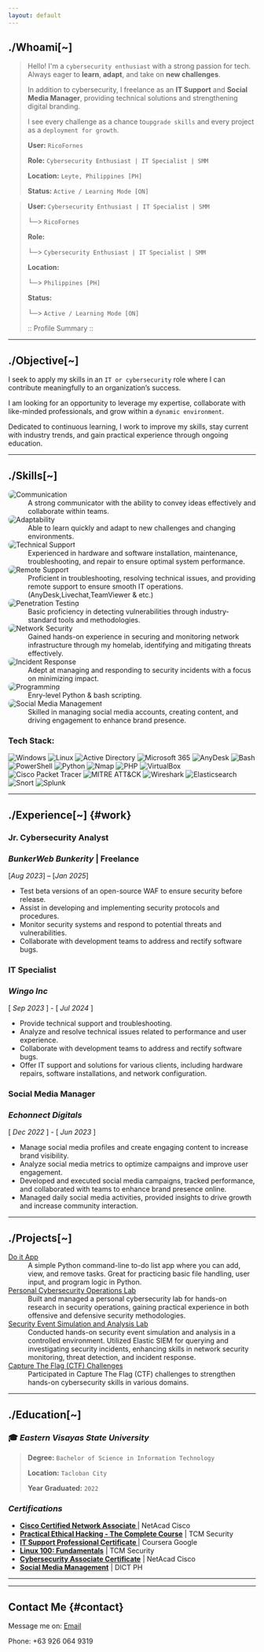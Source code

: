 ```yaml
---
layout: default
---
```

<div id="whoami">
  <h2><strong>./Whoami[~]</strong></h2>
</div>

>  Hello! I'm a `cybersecurity enthusiast` with a strong passion for tech. Always eager to **learn**, **adapt**, and take on **new challenges**.
> 
> In addition to cybersecurity, I freelance as an **IT Support** and **Social Media Manager**, providing technical solutions and strengthening digital branding.
>
> I see every challenge as a chance to`upgrade skills` and every project as a `deployment for growth`.
>
>
>**User:**         `RicoFornes`
>
>**Role:**         `Cybersecurity Enthusiast | IT Specialist | SMM`
> 
>**Location:**     `Leyte, Philippines [PH]`
> 
>**Status:**       `Active / Learning Mode [ON]`
> 

>
>
> **User:**  `Cybersecurity Enthusiast | IT Specialist | SMM`
> 
> └─> `RicoFornes`
>
> 
>**Role:**
>
> └─> `Cybersecurity Enthusiast | IT Specialist | SMM`
>  
>**Location:**
>
> └─> `Philippines [PH]`
> 
>**Status:**
> 
> └─> `Active / Learning Mode [ON]` 
>
> 
>:: Profile Summary ::  

* * * 
## **./Objective[~]**

I seek to apply my skills in an `IT or cybersecurity` role where I can contribute meaningfully to an organization’s success.

I am looking for an opportunity to leverage my expertise, collaborate with like-minded professionals, and grow within a `dynamic environment`. 

Dedicated to continuous learning, I work to improve my skills, stay current with industry trends, and gain practical experience through ongoing education.

* * *
## **./Skills[~]**

<dl>
<img src="https://img.shields.io/badge/-Communication-1679A7?&style=for-the-badge&logo=wechat&logoColor=white" alt="Communication" style="border-radius: 8px;" />
<dd>A strong communicator with the ability to convey ideas effectively and collaborate within teams.</dd>

<img src="https://img.shields.io/badge/-Adaptability-1679A7?&style=for-the-badge&logo=react&logoColor=white" alt="Adaptability" style="border-radius: 8px;" />
<dd>Able to learn quickly and adapt to new challenges and changing environments.</dd>

<img src="https://img.shields.io/badge/-Technical%20Support-1679A7?&style=for-the-badge&logo=opensourcehardware&logoColor=white" alt="Technical Support" style="border-radius: 8px;" />
<dd>Experienced in hardware and software installation, maintenance, troubleshooting, and repair to ensure optimal system performance.</dd>

<img src="https://img.shields.io/badge/-Remote%20Support-1679A7?&style=for-the-badge&logo=teamviewer&logoColor=white" alt="Remote Support" style="border-radius: 8px;" />
<dd>Proficient in troubleshooting, resolving technical issues, and providing remote support to ensure smooth IT operations. (AnyDesk,Livechat,TeamViewer & etc.)</dd>
  
<img src="https://img.shields.io/badge/-Penetration%20Testing-1679A7?&style=for-the-badge&logo=metasploit&logoColor=white" alt="Penetration Testing" style="border-radius: 8px;" />
<dd>Basic proficiency in detecting vulnerabilities through industry-standard tools and methodologies.</dd>

<img src="https://img.shields.io/badge/-Network%20Security-1679A7?&style=for-the-badge&logo=cisco&logoColor=white" alt="Network Security" style="border-radius: 8px;" />
<dd>Gained hands-on experience in securing and monitoring network infrastructure through my homelab, identifying and mitigating threats effectively.</dd>

<img src="https://img.shields.io/badge/-Incident%20Response-1679A7?&style=for-the-badge&logo=elastic&logoColor=white" alt="Incident Response" style="border-radius: 8px;" />
<dd>Adept at managing and responding to security incidents with a focus on minimizing impact.</dd>

<img src="https://img.shields.io/badge/-Programming-1679A7?&style=for-the-badge&logo=python&logoColor=white" alt="Programming" style="border-radius: 8px;" />
<dd>Enry-level Python & bash scripting.</dd>

<img src="https://img.shields.io/badge/-Social%20Media%20Management-1679A7?&style=for-the-badge&logo=facebook&logoColor=white" alt="Social Media Management" style="border-radius: 8px;" />
<dd>Skilled in managing social media accounts, creating content, and driving engagement to enhance brand presence.</dd>

</dl>

### **Tech Stack:**

![Windows](https://img.shields.io/badge/Windows-%230078D6.svg?style=for-the-badge&logo=windows&logoColor=white)
![Linux](https://img.shields.io/badge/Linux-%23FCC624.svg?style=for-the-badge&logo=linux&logoColor=black)
![Active Directory](https://img.shields.io/badge/Active%20Directory-%230078D6.svg?style=for-the-badge&logo=microsoft&logoColor=white)
![Microsoft 365](https://img.shields.io/badge/Microsoft%20365-%23D83B01.svg?style=for-the-badge&logo=microsoft&logoColor=white)
![AnyDesk](https://img.shields.io/badge/AnyDesk-%23E20000.svg?style=for-the-badge&logo=anydesk&logoColor=white)
![Bash](https://img.shields.io/badge/Bash-%23121011.svg?style=for-the-badge&logo=gnu-bash&logoColor=white)
![PowerShell](https://img.shields.io/badge/PowerShell-%235391FE.svg?style=for-the-badge&logo=powershell&logoColor=white)
![Python](https://img.shields.io/badge/python-3670A0?style=for-the-badge&logo=python&logoColor=ffdd54)
![Nmap](https://img.shields.io/badge/Nmap-005f87?style=for-the-badge&logo=gnu-privacy-guard&logoColor=white)
![PHP](https://img.shields.io/badge/php-%23777BB4.svg?style=for-the-badge&logo=php&logoColor=white)
![VirtualBox](https://img.shields.io/badge/VirtualBox-%23007ACC.svg?style=for-the-badge&logo=virtualbox&logoColor=white)
![Cisco Packet Tracer](https://img.shields.io/badge/Cisco%20Packet%20Tracer-%23006494.svg?style=for-the-badge&logo=cisco&logoColor=white)
![MITRE ATT&CK](https://img.shields.io/badge/MITRE%20ATT%26CK-Red?style=for-the-badge&logo=target&logoColor=white)
![Wireshark](https://img.shields.io/badge/Wireshark-%231670A0.svg?style=for-the-badge&logo=wireshark&logoColor=white)
![Elasticsearch](https://img.shields.io/badge/elasticsearch-%230377CC.svg?style=for-the-badge&logo=elasticsearch&logoColor=white)
![Snort](https://img.shields.io/badge/Snort-%23F00000.svg?style=for-the-badge&logo=snort&logoColor=white)
![Splunk](https://img.shields.io/badge/splunk-%23000000.svg?style=for-the-badge&logo=splunk&logoColor=white)

* * *
<!--
## **./Tools[~]**

### **Cybersecurity Tools**

<p style="display: flex; flex-wrap: wrap; gap: 10px;">
  <img src="https://img.shields.io/badge/-Metasploit-000000?&style=for-the-badge&logo=Metasploit&logoColor=white" alt="Metasploit" style="border-radius: 8px;" />
  <img src="https://img.shields.io/badge/-Burp_Suite-FE8D00?&style=for-the-badge&logo=BurpSuite&logoColor=white" alt="Burp Suite" style="border-radius: 8px;" />
  <img src="https://img.shields.io/badge/-Nmap-000000?&style=for-the-badge&logo=Nmap&logoColor=white" alt="Nmap" style="border-radius: 8px;" />
  <img src="https://img.shields.io/badge/-Wireshark-1679A7?&style=for-the-badge&logo=Wireshark&logoColor=white" alt="Wireshark" style="border-radius: 8px;" />
</p>

### **Networking Tools**

<p style="display: flex; flex-wrap: wrap; gap: 10px;">
  <img src="https://img.shields.io/badge/-Cisco_Packet_Tracer-0072C6?&style=for-the-badge&logo=Cisco&logoColor=white" alt="Cisco Packet Tracer" style="border-radius: 8px;" />
</p>

### **SIEM Tool**

<p style="display: flex; flex-wrap: wrap; gap: 10px;">
<img src="https://img.shields.io/badge/-Elastic-005571?&style=for-the-badge&logo=Elastic&logoColor=white" alt="Elastic" style="border-radius: 8px;" />
</p>
-->
## **./Experience[~]** {#work}

### **Jr. Cybersecurity Analyst**
### <a h1>_BunkerWeb Bunkerity_ | Freelance</a>
[_Aug 2023_] – [_Jan 2025_]

- Test beta versions of an open-source WAF to ensure security before release.
- Assist in developing and implementing security protocols and procedures.
- Monitor security systems and respond to potential threats and vulnerabilities.
- Collaborate with development teams to address and rectify software bugs.

### **IT Specialist**
### <a>_Wingo Inc_</a> 
[ _Sep 2023_ ] - [ _Jul 2024_ ]

- Provide technical support and troubleshooting.
- Analyze and resolve technical issues related to performance and user experience.
- Collaborate with development teams to address and rectify software bugs.
- Offer IT support and solutions for various clients, including hardware repairs, software installations, and network configuration.

### **Social Media Manager**
### <a>_Echonnect Digitals_</a>
[ _Dec 2022_ ] - [ _Jun 2023_ ]

- Manage social media profiles and create engaging content to increase brand visibility.
- Analyze social media metrics to optimize campaigns and improve user engagement.
- Developed and executed social media campaigns, tracked performance, and collaborated with teams to enhance brand presence online.
- Managed daily social media activities, provided insights to drive growth and increase community interaction.


* * *
## **./Projects[~]** 

<dl>
<dt><a href="https://github.com/ricoswabii/do_it_app" target="_blank">Do it App</a></dt>
<dd></dd>
<dd>A simple Python command-line to-do list app where you can add, view, and remove tasks. Great for practicing basic file handling, user input, and program logic in Python.</dd>

<dt><a href="https://github.com/ricoswabii/cybersec-lab" target="_blank">Personal Cybersecurity Operations Lab</a></dt>
<dd> </dd>
<dd>Built and managed a personal cybersecurity lab for hands-on research in security operations, gaining practical experience in both offensive and defensive security methodologies.</dd>

<dt><a href="https://github.com/ricoswabii/Detection_Lab" target="_blank">Security Event Simulation and Analysis Lab</a></dt>
<dd> </dd>
<dd>Conducted hands-on security event simulation and analysis in a controlled environment. Utilized Elastic SIEM for querying and investigating security incidents, enhancing skills in network security monitoring, threat detection, and incident response.</dd>


<dt><a href="" target="_blank">Capture The Flag (CTF) Challenges</a></dt>
<dd>Participated in Capture The Flag (CTF) challenges to strengthen hands-on cybersecurity skills in various domains.</dd>
</dl>

* * *
## **./Education[~]** 

### 🎓 _Eastern Visayas State University_
> **Degree:** `Bachelor of Science in Information Technology`
> 
> **Location:** `Tacloban City`
> 
> **Year Graduated:** `2022`


### _Certifications_

- **[Cisco Certified Network Associate ](https://www.cisco.com/c/en/us/training-events/training-certifications/certifications/ccna.html)**  | NetAcad  Cisco
- **[Practical Ethical Hacking - The Complete Course](https://academy.tcm-sec.com/courses/1152300/certificate)** | TCM Security 
- **[IT Support Professional Certificate ](https://www.coursera.org/professional-certificates/google-it-support)**  | Coursera  Google
- **[Linux 100: Fundamentals](https://academy.tcm-sec.com/courses/2631779/certificate)** | TCM Security  
- **[Cybersecurity Associate Certificate](https://www.cisco.com/c/en/us/training-events/training-certifications/certifications/ccna.html)**  | NetAcad  Cisco
- **[Social Media Management](https:)** | DICT PH

---
* * *
## **Contact Me** {#contact}

<p>
 Message me on:
  <a href="mailto:fornes.rico77@gmail.com">Email</a>
</p>
 Phone: +63 926 064 9319

